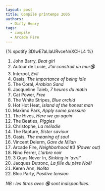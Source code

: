 ```yaml
---
layout: post
title: Compile printemps 2005
authors:
  - Dirty Henry
tags:
  - compile
  - Arcade Fire
---
```


{% spotify 3DIwE7aLIaURvceNnXCHL4 %}

1. John Barry, _Beat girl_
1. Autour de Lucie, _J'ai construit un mur🔇_
1. Interpol, _Evil_
1. Oasis, _The importance of being idle_
1. The Coral, _Arabian Sand_
1. Jacqueline Taieb, _7 heures du matin_
1. Cat Power, _Free_
1. The White Stripes, _Blue orchid_
1. Hot Hot Heat, _Island of the honest man_
1. Maxïmo Park, _Apply some pressure_
1. The Hives, _Here we go again_
1. The Beatles, _Piggies_
1. Christophe, _La mélodie_
1. The Rapture, _Sister saviour_
1. Oasis, _The meaning of soul_
1. Vincent Delerm, _Gare de Milan_
1. Arcade Fire, _Neighborhood #3 (Power out)_
1. Nino Ferrer, _L'arbre noir_
1. 3 Guys Never In, _Sinking in 'avril'_
1. Jacques Dutronc, _La fille du père Noël_
1. Keren Ann, _Nolita_
1. Bloc Party, _Positive tension_

_NB : les titres avec 🔇 sont indisponibles._
